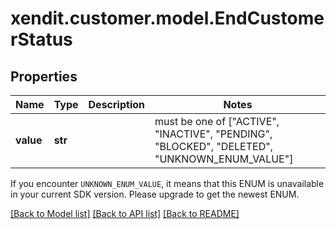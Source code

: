 # xendit.customer.model.EndCustomerStatus


## Properties
| Name | Type | Description | Notes |
| ------------ | ------------- | ------------- | ------------- |
| **value** | **str** |  |  must be one of ["ACTIVE", "INACTIVE", "PENDING", "BLOCKED", "DELETED", "UNKNOWN_ENUM_VALUE"] |

If you encounter `UNKNOWN_ENUM_VALUE`, it means that this ENUM is unavailable in your current SDK version. Please upgrade to get the newest ENUM.

[[Back to Model list]](../README.md#documentation-for-models) [[Back to API list]](../README.md#documentation-for-api-endpoints) [[Back to README]](../README.md)


